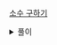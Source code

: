 [소수 구하기](https://www.acmicpc.net/problem/1929)

<details>
<summary>풀이</summary>
<p>

```js
const fs = require("fs");
const input = fs.readFileSync("/dev/stdin").toString().trim();

let fs = require('fs');
let input = fs.readFileSync('/dev/stdin').toString().split(' ');

const isPrime = (num) => {
   if(num < 2) return false;

   for(let i=2; i<=Math.sqrt(num); i++) {
      if(num % i === 0) return false;
   }

   return true;
}

for(let i=Number(input[0]); i<=Number(input[1]); i++) {
  if(isPrime(i)) console.log(i);
}
};

console.log(prefix + solution(Number(input)));
```

</p>
</details>

